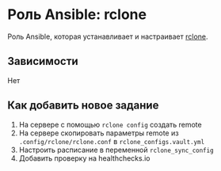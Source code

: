 # Роль Ansible: rclone

Роль Ansible, которая устанавливает и настраивает [rclone](https://github.com/rclone/rclone).

## Зависимости

Нет

## Как добавить новое задание

1. На сервере с помощью `rclone config` создать remote
1. На сервере скопировать параметры remote из `.config/rclone/rclone.conf` в `rclone_configs.vault.yml`
1. Настроить расписание в переменной `rclone_sync_config`
1. Добавить проверку на healthchecks.io
